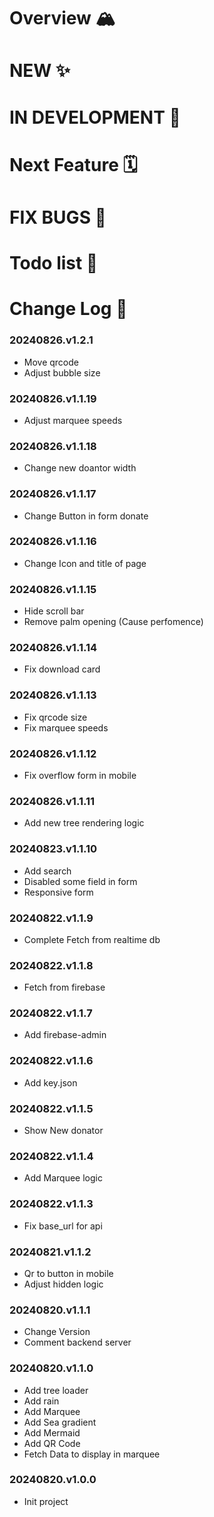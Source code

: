 # Overview 🏔️

# NEW ✨

# IN DEVELOPMENT  🚧

# Next Feature 🗓️

# FIX BUGS 🐞

# Todo list 📝

# Change Log  🔁



### 20240826.v1.2.1
- Move qrcode 
- Adjust bubble size

### 20240826.v1.1.19
- Adjust marquee speeds

### 20240826.v1.1.18
- Change new doantor width

### 20240826.v1.1.17
- Change Button in form donate

### 20240826.v1.1.16
- Change Icon and title of page

### 20240826.v1.1.15
- Hide scroll bar
- Remove palm opening (Cause perfomence)

### 20240826.v1.1.14
- Fix download card

### 20240826.v1.1.13
- Fix qrcode size 
- Fix marquee speeds

### 20240826.v1.1.12
- Fix overflow form in mobile

### 20240826.v1.1.11
- Add new tree rendering logic

### 20240823.v1.1.10
- Add search
- Disabled some field in form
- Responsive form

### 20240822.v1.1.9
- Complete Fetch from realtime db
  
### 20240822.v1.1.8
- Fetch from firebase

### 20240822.v1.1.7
- Add firebase-admin

### 20240822.v1.1.6
- Add key.json

### 20240822.v1.1.5
- Show New donator
  
### 20240822.v1.1.4
- Add Marquee logic

### 20240822.v1.1.3
- Fix base_url for api

### 20240821.v1.1.2
- Qr to button in mobile
- Adjust hidden logic
   

### 20240820.v1.1.1
- Change Version
- Comment backend server

### 20240820.v1.1.0
- Add tree loader 
- Add rain
- Add Marquee
- Add Sea gradient
- Add Mermaid
- Add QR Code
- Fetch Data to display in marquee

### 20240820.v1.0.0
- Init project
